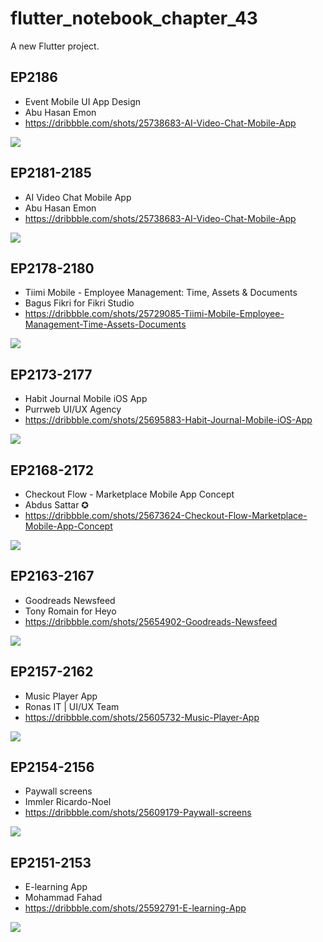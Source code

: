 # flutter_notebook_chapter_43

A new Flutter project.

## EP2186

- Event Mobile UI App Design
- Abu Hasan Emon
- https://dribbble.com/shots/25738683-AI-Video-Chat-Mobile-App

<img src="https://cdn.dribbble.com/userupload/41493732/file/original-29ff7fbd699d008fbd7c6206bc3d61e1.png?resize=1905x1429&vertical=center"/>


## EP2181-2185

- AI Video Chat Mobile App
- Abu Hasan Emon
- https://dribbble.com/shots/25738683-AI-Video-Chat-Mobile-App

<img src="https://cdn.dribbble.com/userupload/41493732/file/original-29ff7fbd699d008fbd7c6206bc3d61e1.png?resize=1905x1429&vertical=center"/>

## EP2178-2180

- Tiimi Mobile - Employee Management: Time, Assets & Documents
- Bagus Fikri for Fikri Studio
- https://dribbble.com/shots/25729085-Tiimi-Mobile-Employee-Management-Time-Assets-Documents

<img src="https://cdn.dribbble.com/userupload/40122100/file/original-1d841ff6277268f3e0c143c6b83a287e.png?resize=1905x1429&vertical=center"/>

## EP2173-2177

- Habit Journal Mobile iOS App
- Purrweb UI/UX Agency
- https://dribbble.com/shots/25695883-Habit-Journal-Mobile-iOS-App

<img src="https://cdn.dribbble.com/userupload/37279669/file/original-2fe4ff11a0b17e61a9a655478d7dcae7.png?resize=1905x1428&vertical=center"/>

## EP2168-2172

- Checkout Flow - Marketplace Mobile App Concept
- Abdus Sattar ✪
- https://dribbble.com/shots/25673624-Checkout-Flow-Marketplace-Mobile-App-Concept

<img src="https://cdn.dribbble.com/userupload/36128244/file/original-dfb702d56e38918e0df7a80265d9c806.jpg?resize=1905x1429&vertical=center"/>

## EP2163-2167

- Goodreads Newsfeed
- Tony Romain for Heyo
- https://dribbble.com/shots/25654902-Goodreads-Newsfeed

<img src="https://cdn.dribbble.com/userupload/32146190/file/original-03d7a33fe637b096cd8c226b068ecac2.png?resize=1600x1200&vertical=center"/>

## EP2157-2162

- Music Player App
- Ronas IT | UI/UX Team
- https://dribbble.com/shots/25605732-Music-Player-App

<img src="https://cdn.dribbble.com/userupload/24330976/file/original-5f8ff68a99005f4d997b080c033959b5.png?resize=2400x1800&vertical=center"/>

## EP2154-2156

- Paywall screens
- Immler Ricardo-Noel
- https://dribbble.com/shots/25609179-Paywall-screens

<img src="https://cdn.dribbble.com/userupload/24534908/file/original-3735c81c1b16fdc4127385a9d237ddb8.png?resize=1905x1429&vertical=center"/>

## EP2151-2153

- E-learning App
- Mohammad Fahad
- https://dribbble.com/shots/25592791-E-learning-App

<img src="https://cdn.dribbble.com/userupload/21858416/file/original-af0054f85d6b3a83fd1b348b82b23a03.jpg?resize=1905x1429&vertical=center"/>